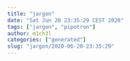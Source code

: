 ```yaml
---
title: "jargon"
date: "Sat Jun 20 23:35:29 CEST 2020"
tags: ["jargon", "pipotron"]
author: m1ch3l
categories: ["generated"]
slug: "jargon/2020-06-20-23:35:29"
---
```



